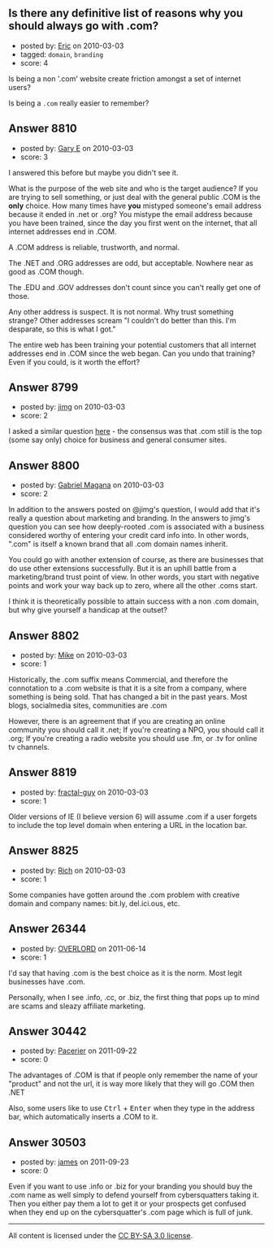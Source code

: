 ## Is there any definitive list of reasons why you should always go with .com?

- posted by: [Eric](https://stackexchange.com/users/-1/1832-eric) on 2010-03-03
- tagged: `domain`, `branding`
- score: 4

Is being a non '.com' website create friction amongst a set of internet users?

Is being a `.com` really easier to remember?


## Answer 8810

- posted by: [Gary E](https://stackexchange.com/users/-1/2587-gary-e) on 2010-03-03
- score: 3

I answered this before but maybe you didn't see it.

What is the purpose of the web site and who is the target audience? If you are trying to sell something, or just deal with the general public .COM is the **only** choice. How many times have **you** mistyped someone's email address because it ended in .net or .org? You mistype the email address because you have been trained, since the day you first went on the internet, that all internet addresses end in .COM.

A .COM address is reliable, trustworth, and normal.

The .NET and .ORG addresses are odd, but acceptable. Nowhere near as good as .COM though.

The .EDU and .GOV addresses don't count since you can't really get one of those.

Any other address is suspect. It is not normal. Why trust something strange? Other addresses scream "I couldn't do better than this. I'm desparate, so this is what I got."

The entire web has been training your potential customers that all internet addresses end in .COM since the web began. Can you undo that training? Even if you could, is it worth the effort?





## Answer 8799

- posted by: [jimg](https://stackexchange.com/users/-1/2380-jimg) on 2010-03-03
- score: 2

<p>I asked a similar question <a href="http://answers.onstartups.com/questions/8313/whats-more-important-com-or-name">here</a> - the consensus was that .com still is the top (some say only) choice for business and general consumer sites. </p>



## Answer 8800

- posted by: [Gabriel Magana](https://stackexchange.com/users/-1/1158-gabriel-magana) on 2010-03-03
- score: 2

In addition to the answers posted on @jimg's question, I would add that it's really a question about marketing and branding.  In the answers to jimg's question you can see how deeply-rooted .com is associated with a business considered worthy of entering your credit card info into.  In other words, ".com" is itself a known brand that all .com domain names inherit.

You could go with another extension of course, as there are businesses that do use other extensions successfully.  But it is an uphill battle from a marketing/brand trust point of view.  In other words, you start with negative points and work your way back up to zero, where all the other .coms start.

I think it is theoretically possible to attain success with a non .com domain, but why give yourself a handicap at the outset?


## Answer 8802

- posted by: [Mike](https://stackexchange.com/users/-1/2696-mike) on 2010-03-03
- score: 1

Historically, the .com suffix means Commercial, and therefore the connotation to a .com website is that it is a site from a company, where something is being sold.
That has changed a bit in the past years. Most blogs, socialmedia sites, communities are .com

However, there is an agreement that if you are creating an online community you should call it .net; If you're creating a NPO, you should call it .org; If you're creating a radio website you should use .fm, or .tv for online tv channels.



## Answer 8819

- posted by: [fractal-guy](https://stackexchange.com/users/-1/2274-fractal-guy) on 2010-03-03
- score: 1

Older versions of IE (I believe version 6) will assume .com if a user forgets to include the top level domain when entering a URL in the location bar. 


## Answer 8825

- posted by: [Rich](https://stackexchange.com/users/-1/1501-rich) on 2010-03-03
- score: 1

Some companies have gotten around the .com problem with creative domain and company names: bit.ly, del.ici.ous, etc.


## Answer 26344

- posted by: [OVERLORD](https://stackexchange.com/users/-1/11230-overlord) on 2011-06-14
- score: 1

I'd say that having .com is the best choice as it is the norm.
Most legit businesses have .com.

Personally, when I see .info, .cc, or .biz, the first thing that pops up to mind are scams and sleazy affiliate marketing.


## Answer 30442

- posted by: [Pacerier](https://stackexchange.com/users/-1/10334-pacerier) on 2011-09-22
- score: 0


The advantages of .COM is that if people only remember the name of your "product" and not the url, it is way more likely that they will go <your-product>.COM then <your-product>.NET

Also, some users like to use <kbd>Ctrl</kbd> + <kbd>Enter</kbd> when they type in the address bar, which automatically inserts a .COM to it. 


## Answer 30503

- posted by: [james](https://stackexchange.com/users/-1/5800-james) on 2011-09-23
- score: 0

Even if you want to use .info or .biz for your branding you should buy the .com name as well simply to defend yourself from cybersquatters taking it. Then you either pay them a lot to get it or your prospects get confused when they end up on the  cybersquatter's .com page which is full of junk.



---

All content is licensed under the [CC BY-SA 3.0 license](https://creativecommons.org/licenses/by-sa/3.0/).
